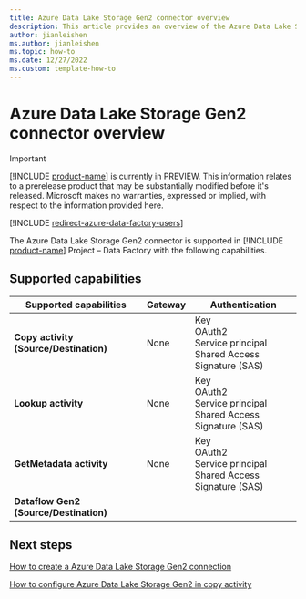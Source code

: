 ```yaml
---
title: Azure Data Lake Storage Gen2 connector overview
description: This article provides an overview of the Azure Data Lake Storage Gen2 connector in [!INCLUDE [product-name](../includes/product-name.md)] Data Factory.
author: jianleishen
ms.author: jianleishen
ms.topic: how-to
ms.date: 12/27/2022
ms.custom: template-how-to 
---
```


# Azure Data Lake Storage Gen2 connector overview

> [!IMPORTANT]
> [!INCLUDE [product-name](../includes/product-name.md)] is currently in PREVIEW.
> This information relates to a prerelease product that may be substantially modified before it's released. Microsoft makes no warranties, expressed or implied, with respect to the information provided here.

[!INCLUDE [redirect-azure-data-factory-users](../includes/redirect-azure-data-factory-users.md)]

The Azure Data Lake Storage Gen2 connector is supported in [!INCLUDE [product-name](../includes/product-name.md)] Project  – Data Factory with the following capabilities.

## Supported capabilities

| Supported capabilities | Gateway | Authentication |
| --- | --- | ---|
| **Copy activity (Source/Destination)** | None | Key<br/>OAuth2<br/>Service principal<br/>Shared Access Signature (SAS) |
| **Lookup activity** | None | Key<br/>OAuth2<br/>Service principal<br/>Shared Access Signature (SAS) |
| **GetMetadata activity** | None | Key<br/>OAuth2<br/>Service principal<br/>Shared Access Signature (SAS) |
| **Dataflow Gen2 (Source/Destination)** | | |

## Next steps

[How to create a Azure Data Lake Storage Gen2 connection](connector-azure-data-lake-storage-gen2.md)

[How to configure Azure Data Lake Storage Gen2 in copy activity](connector-azure-data-lake-storage-gen2-copy-activity.md)
